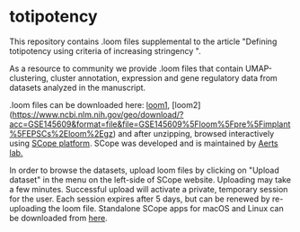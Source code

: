 # totipotency
This repository contains .loom files supplemental to the article "Defining totipotency using criteria of increasing stringency ". 

As a resource to community we provide .loom files that contain UMAP-clustering, cluster annotation, expression and gene regulatory data from datasets analyzed in the manuscript. 

.loom files can be downloaded here: [loom1](https://www.ncbi.nlm.nih.gov/geo/download/?acc=GSE145609&format=file&file=GSE145609%5Floom%5Fpost%5Fimplant%5Fblastoid%5FEPSCs%2Eloom%2Egz), [loom2] (https://www.ncbi.nlm.nih.gov/geo/download/?acc=GSE145609&format=file&file=GSE145609%5Floom%5Fpre%5Fimplant%5FEPSCs%2Eloom%2Egz)
and after unzipping, browsed interactively using [SCope platform](https://scope.aertslab.org). SCope was developed and is maintained by [Aerts lab.](https://www.aertslab.org/)

In order to browse the datasets, upload loom files by clicking on "Upload dataset" in the menu on the left-side of SCope website. Uploading may take a few minutes. Successful upload will activate a private, temporary session for the user. Each session expires after 5 days, but can be renewed by re-uploading the loom file. 
Standalone SCope apps for macOS and Linux can be downloaded from [here](https://github.com/aertslab/SCope/releases).


